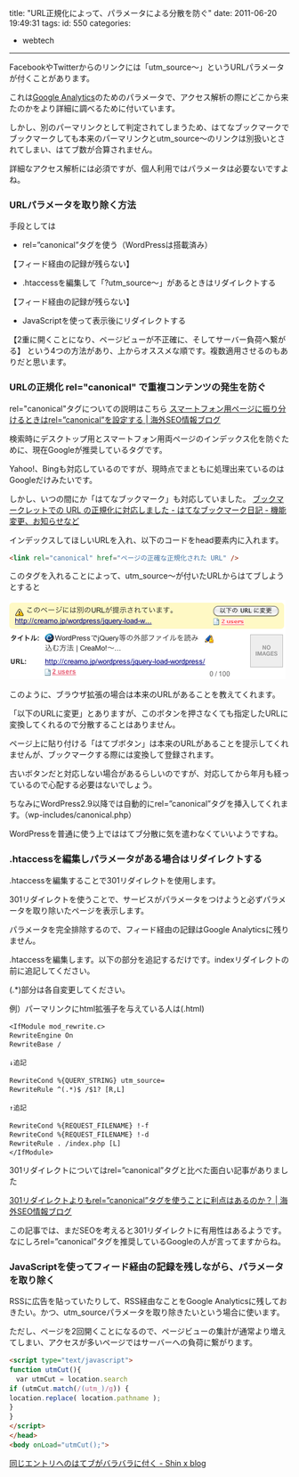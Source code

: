title: "URL正規化によって、パラメータによる分散を防ぐ"
date: 2011-06-20 19:49:31
tags:
id: 550
categories:
  - webtech
---

FacebookやTwitterからのリンクには「utm_source〜」というURLパラメータが付くことがあります。

これは[Google Analytics](http://www.google.com/support/googleanalytics/bin/answer.py?hl=jp&answer=55578)のためのパラメータで、アクセス解析の際にどこから来たのかをより詳細に調べるために付いています。

しかし、別のパーマリンクとして判定されてしまうため、はてなブックマークでブックマークしても本来のパーマリンクとutm_source〜のリンクは別扱いとされてしまい、はてブ数が合算されません。

詳細なアクセス解析には必須ですが、個人利用ではパラメータは必要ないですよね。

### URLパラメータを取り除く方法

手段としては

*   <span>rel=”canonical”タグを使う（WordPressは搭載済み）

【フィード経由の記録が残らない】</span>
*   <span>.htaccessを編集して「?utm_source〜」があるときはリダイレクトする

【フィード経由の記録が残らない】</span>
*   <span>JavaScriptを使って表示後にリダイレクトする

【2重に開くことになり、ページビューが不正確に、そしてサーバー負荷へ繋がる】</span>
という4つの方法があり、上からオススメな順です。複数適用させるのもありだと思います。

### URLの正規化 rel="canonical" で重複コンテンツの発生を防ぐ

rel="canonical"タグについての説明はこちら
[スマートフォン用ページに振り分けるときはrel=”canonical”を設定する | 海外SEO情報ブログ](http://www.suzukikenichi.com/blog/using-rel-canonical-to-point-to-desktop-pages-if-you-have-smartphone-pages/ "Link to スマートフォン用ページに振り分けるときはrel=”canonical”を設定する | 海外SEO情報ブログ")

検索時にデスクトップ用とスマートフォン用両ページのインデックス化を防ぐために、現在Googleが推奨しているタグです。

Yahoo!、Bingも対応しているのですが、現時点でまともに処理出来ているのはGoogleだけみたいです。

しかし、いつの間にか「はてなブックマーク」も対応していました。
[ブックマークレットでの URL の正規化に対応しました - はてなブックマーク日記 - 機能変更、お知らせなど](http://hatena.g.hatena.ne.jp/hatenabookmark/20090618/1245312744 "Link to ブックマークレットでの URL の正規化に対応しました - はてなブックマーク日記 - 機能変更、お知らせなど")

インデックスしてほしいURLを入れ、以下のコードをhead要素内に入れます。
```html
<link rel="canonical" href="ページの正確な正規化された URL" />
```

このタグを入れることによって、utm_source〜が付いたURLからはてブしようとすると

![はてブ canoncial](/webtech/distributed-bookmarks/hatebu_canoncial.png "タグがある際のはてなブックマーク表示")

このように、ブラウザ拡張の場合は本来のURLがあることを教えてくれます。

「以下のURLに変更」とありますが、このボタンを押さなくても指定したURLに変換してくれるので分散することはありません。

ページ上に貼り付ける「はてブボタン」は本来のURLがあることを提示してくれませんが、ブックマークする際には変換して登録されます。

古いボタンだと対応しない場合があるらしいのですが、対応してから年月も経っているので心配する必要はないでしょう。

ちなみにWordPress2.9以降では自動的にrel=”canonical”タグを挿入してくれます。（wp-includes/canonical.php）

WordPressを普通に使う上でははてブ分散に気を遣わなくていいようですね。

### .htaccessを編集しパラメータがある場合はリダイレクトする

.htaccessを編集することで301リダイレクトを使用します。

301リダイレクトを使うことで、サービスがパラメータをつけようと必ずパラメータを取り除いたページを表示します。

パラメータを完全排除するので、フィード経由の記録はGoogle Analyticsに残りません。

.htaccessを編集します。以下の部分を追記するだけです。indexリダイレクトの前に追記してください。

(.*)部分は各自変更してください。

例）パーマリンクにhtml拡張子を与えている人は(.html)

```
<IfModule mod_rewrite.c>
RewriteEngine On
RewriteBase /

↓追記

RewriteCond %{QUERY_STRING} utm_source=
RewriteRule ^(.*)$ /$1? [R,L]

↑追記

RewriteCond %{REQUEST_FILENAME} !-f
RewriteCond %{REQUEST_FILENAME} !-d
RewriteRule . /index.php [L]
</IfModule>
```

301リダイレクトについてはrel=”canonical”タグと比べた面白い記事がありました

[301リダイレクトよりもrel=”canonical”タグを使うことに利点はあるのか？ | 海外SEO情報ブログ](http://www.suzukikenichi.com/blog/is-there-advantage-to-using-rel-canonical-over-301-redirect/ "Link to 301リダイレクトよりもrel=”canonical”タグを使うことに利点はあるのか？ | 海外SEO情報ブログ")

この記事では、まだSEOを考えると301リダイレクトに有用性はあるようです。なにしろrel=”canonical”タグを推奨しているGoogleの人が言ってますからね。

### JavaScriptを使ってフィード経由の記録を残しながら、パラメータを取り除く

RSSに広告を貼っていたりして、RSS経由なことをGoogle Analyticsに残しておきたい。かつ、utm_sourceパラメータを取り除きたいという場合に使います。

ただし、ページを2回開くことになるので、ページビューの集計が通常より増えてしまい、アクセスが多いページではサーバーへの負荷に繋がります。

```html
<script type="text/javascript">
function utmCut(){
　var utmCut = location.search
if (utmCut.match(/(utm_)/g)) {
location.replace( location.pathname );
}
}
</script>
</head>
<body onLoad="utmCut();">
```

[同じエントリへのはてブがバラバラに付く - Shin x blog](http://www.1x1.jp/blog/2009/12/wordpress_how_to_exclude_url_parameters_from_feedburner.html "Link to 同じエントリへのはてブがバラバラに付く - Shin x blog")